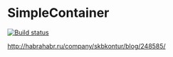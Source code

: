 SimpleContainer
===============

[![Build status](https://ci.appveyor.com/api/projects/status/xny6icq1mimc7c49?svg=true)](https://ci.appveyor.com/project/gusev-p/simple-container)

http://habrahabr.ru/company/skbkontur/blog/248585/